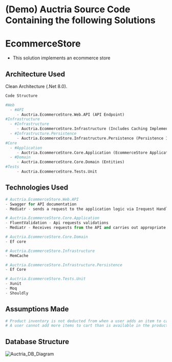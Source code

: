 # (Demo) Auctria Source Code Containing the following Solutions
# EcommerceStore 
- This solution implements an ecommerce store 

## Architecture Used

Clean Architecture (.Net 8.0).

```python
Code Structure

#Web
  - #API
     - Auctria.EcommerceStore.Web.API (API Endpoint)
#Infrastructure
  - #Infrastructure
     - Auctria.EcommerceStore.Infrastructure (Includes Caching Implementation, Entity Configurations) 
  - #Infrastructure.Persistence
     - Auctria.EcommerceStore.Infrastructure.Persistence (Persistence Implementation)
#Core
  - #Application
     - Auctria.EcommerceStore.Core.Application (EcommerceStore Application Feature Implementation) 
  - #Domain
     - Auctria.EcommerceStore.Core.Domain (Entities)
#Tests
     - Auctria.EcommerceStore.Tests.Unit

```

## Technologies Used

```python
# Auctria.EcommerceStore.Web.API
- Swagger for API documentation
- Mediatr - sends a request to the application logic via Irequest Handler

# Auctria.EcommerceStore.Core.Application
- FluentValidation - Api requests validations
- Mediatr - Receives requests from the API and carries out appropriate implementation

# Auctria.EcommerceStore.Core.Domain
- Ef core

# Auctria.EcommerceStore.Infrastructure
- MemCache

# Auctria.EcommerceStore.Infrastructure.Persistence
- Ef Core

# Auctria.EcommerceStore.Tests.Unit
- Xunit
- Moq
- Shouldly
``` 

## Assumptions Made
```python
# Product inventory is not deducted from when a user adds an item to cart, this happens only after order is complete
# A user cannot add more items to cart than is available in the product inventory

```

## Database Structure
![Auctria_DB_Diagram](https://github.com/Muveefreak/EcommerceStore/assets/13546416/11e9513a-b2f7-4718-98b4-c28f7261ec9f)

```

